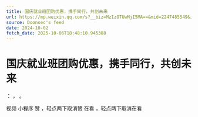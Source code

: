 ```yaml
---
title: 国庆就业班团购优惠，携手同行，共创未来
url: https://mp.weixin.qq.com/s?__biz=MzIzOTUwMjI5MA==&mid=2247485549&idx=1&sn=053089b7d543d293fd3f95beba3e055a
source: Doonsec's feed
date: 2024-10-02
fetch_date: 2025-10-06T18:48:10.945388
---
```


# 国庆就业班团购优惠，携手同行，共创未来

：
，
。

视频
小程序
赞
，轻点两下取消赞
在看
，轻点两下取消在看